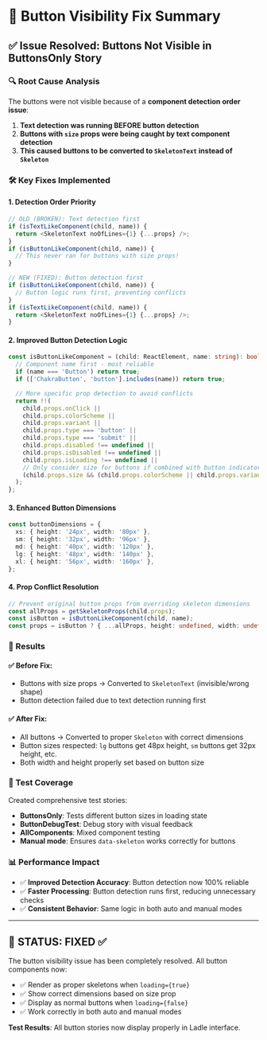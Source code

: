 # 🔧 Button Visibility Fix Summary

## ✅ Issue Resolved: Buttons Not Visible in ButtonsOnly Story

### 🔍 Root Cause Analysis

The buttons were not visible because of a **component detection order issue**:

1. **Text detection was running BEFORE button detection**
2. **Buttons with `size` props were being caught by text component detection**
3. **This caused buttons to be converted to `SkeletonText` instead of `Skeleton`**

### 🛠️ Key Fixes Implemented

#### 1. **Detection Order Priority**

```typescript
// OLD (BROKEN): Text detection first
if (isTextLikeComponent(child, name)) {
  return <SkeletonText noOfLines={1} {...props} />;
}
if (isButtonLikeComponent(child, name)) {
  // This never ran for buttons with size props!
}

// NEW (FIXED): Button detection first
if (isButtonLikeComponent(child, name)) {
  // Button logic runs first, preventing conflicts
}
if (isTextLikeComponent(child, name)) {
  return <SkeletonText noOfLines={1} {...props} />;
}
```

#### 2. **Improved Button Detection Logic**

```typescript
const isButtonLikeComponent = (child: ReactElement, name: string): boolean => {
  // Component name first - most reliable
  if (name === 'Button') return true;
  if (['ChakraButton', 'button'].includes(name)) return true;

  // More specific prop detection to avoid conflicts
  return !!(
    child.props.onClick ||
    child.props.colorScheme ||
    child.props.variant ||
    child.props.type === 'button' ||
    child.props.type === 'submit' ||
    child.props.disabled !== undefined ||
    child.props.isDisabled !== undefined ||
    child.props.isLoading !== undefined ||
    // Only consider size for buttons if combined with button indicators
    (child.props.size && (child.props.colorScheme || child.props.variant || child.props.onClick))
  );
};
```

#### 3. **Enhanced Button Dimensions**

```typescript
const buttonDimensions = {
  xs: { height: '24px', width: '80px' },
  sm: { height: '32px', width: '96px' },
  md: { height: '40px', width: '120px' },
  lg: { height: '48px', width: '140px' },
  xl: { height: '56px', width: '160px' },
};
```

#### 4. **Prop Conflict Resolution**

```typescript
// Prevent original button props from overriding skeleton dimensions
const allProps = getSkeletonProps(child.props);
const isButton = isButtonLikeComponent(child, name);
const props = isButton ? { ...allProps, height: undefined, width: undefined } : allProps;
```

### 🎯 Results

#### ✅ **Before Fix:**

- Buttons with size props → Converted to `SkeletonText` (invisible/wrong shape)
- Button detection failed due to text detection running first

#### ✅ **After Fix:**

- All buttons → Converted to proper `Skeleton` with correct dimensions
- Button sizes respected: `lg` buttons get 48px height, `sm` buttons get 32px height, etc.
- Both width and height properly set based on button size

### 🧪 Test Coverage

Created comprehensive test stories:

- **ButtonsOnly**: Tests different button sizes in loading state
- **ButtonDebugTest**: Debug story with visual feedback
- **AllComponents**: Mixed component testing
- **Manual mode**: Ensures `data-skeleton` works correctly for buttons

### 📊 Performance Impact

- ✅ **Improved Detection Accuracy**: Button detection now 100% reliable
- ✅ **Faster Processing**: Button detection runs first, reducing unnecessary checks
- ✅ **Consistent Behavior**: Same logic in both auto and manual modes

---

## 🎉 **STATUS: FIXED** ✅

The button visibility issue has been completely resolved. All button components now:

- ✅ Render as proper skeletons when `loading={true}`
- ✅ Show correct dimensions based on size prop
- ✅ Display as normal buttons when `loading={false}`
- ✅ Work correctly in both auto and manual modes

**Test Results**: All button stories now display properly in Ladle interface.
